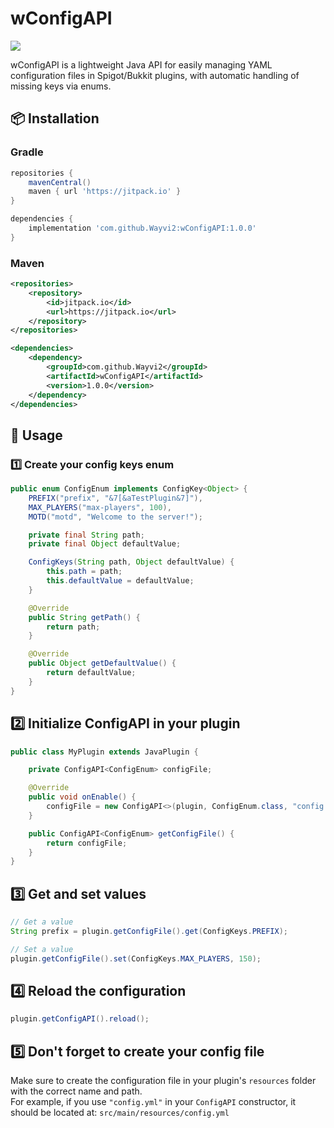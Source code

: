 

# wConfigAPI

[![](https://jitpack.io/v/Wayvi2/wConfigAPI.svg)](https://jitpack.io/#Wayvi2/wConfigAPI)

wConfigAPI is a lightweight Java API for easily managing YAML configuration files in Spigot/Bukkit plugins, with automatic handling of missing keys via enums.

## 📦 Installation

### Gradle
```gradle
repositories {
    mavenCentral()
    maven { url 'https://jitpack.io' }
}

dependencies {
    implementation 'com.github.Wayvi2:wConfigAPI:1.0.0'
}
```
### Maven
```xml
<repositories>
    <repository>
        <id>jitpack.io</id>
        <url>https://jitpack.io</url>
    </repository>
</repositories>

<dependencies>
    <dependency>
        <groupId>com.github.Wayvi2</groupId>
        <artifactId>wConfigAPI</artifactId>
        <version>1.0.0</version>
    </dependency>
</dependencies>
```
## 📖 Usage

### 1️⃣ Create your config keys enum
```java
public enum ConfigEnum implements ConfigKey<Object> {
    PREFIX("prefix", "&7[&aTestPlugin&7]"),
    MAX_PLAYERS("max-players", 100),
    MOTD("motd", "Welcome to the server!");

    private final String path;
    private final Object defaultValue;

    ConfigKeys(String path, Object defaultValue) {
        this.path = path;
        this.defaultValue = defaultValue;
    }

    @Override
    public String getPath() {
        return path;
    }

    @Override
    public Object getDefaultValue() {
        return defaultValue;
    }
}
```
## 2️⃣ Initialize ConfigAPI in your plugin

```java
public class MyPlugin extends JavaPlugin {

    private ConfigAPI<ConfigEnum> configFile;

    @Override
    public void onEnable() {
        configFile = new ConfigAPI<>(plugin, ConfigEnum.class, "config.yml");
    }

    public ConfigAPI<ConfigEnum> getConfigFile() {
        return configFile;
    }
}
```
## 3️⃣ Get and set values

```java
// Get a value
String prefix = plugin.getConfigFile().get(ConfigKeys.PREFIX);

// Set a value
plugin.getConfigFile().set(ConfigKeys.MAX_PLAYERS, 150);
```
## 4️⃣ Reload the configuration

```java
plugin.getConfigAPI().reload();
```
## 5️⃣ Don't forget to create your config file

Make sure to create the configuration file in your plugin's `resources` folder with the correct name and path.  
For example, if you use `"config.yml"` in your `ConfigAPI` constructor, it should be located at: `src/main/resources/config.yml`

